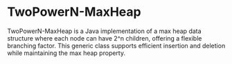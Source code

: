 # TwoPowerN-MaxHeap
TwoPowerN-MaxHeap is a Java implementation of a max heap data structure where each node can have 2^n children, offering a flexible branching factor. This generic class supports efficient insertion and deletion while maintaining the max heap property.
